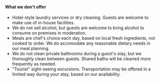 #### What we don't offer

* Hotel-style laundry services or dry cleaning. Guests are welcome to make use of in-house facilities.
* We do not sell alcohol, but guests are welcome to bring alcohol to consume on premises in moderation.
* Meals are chef's choice each day, based on local fresh ingredients, not cooked to order. We do accomodate any reasonable dietary needs in our meal planning.
* We do not clean private bathrooms during a guest's stay, but we thoroughly clean between guests. Shared baths will be cleaned more frequently as needed.
* "Tourist" sight-seeing excursions. Transportation may be offered in a limited way during your stay, based on our availability.
